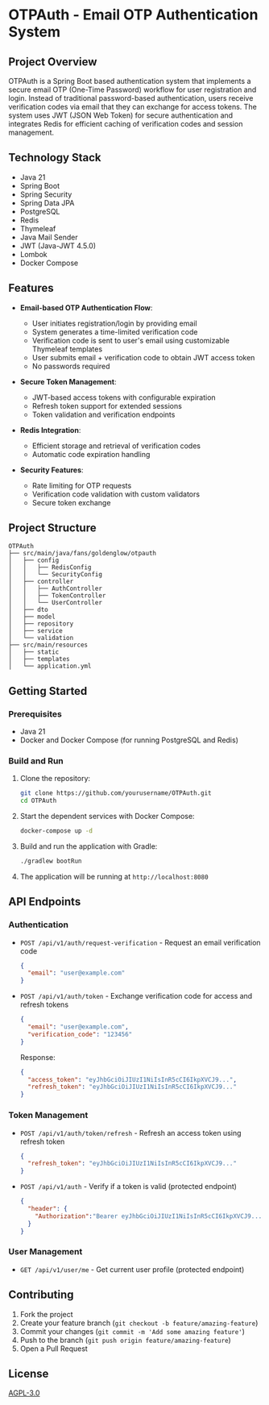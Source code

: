 # OTPAuth - Email OTP Authentication System

## Project Overview

OTPAuth is a Spring Boot based authentication system that implements a secure email OTP (One-Time Password) workflow for user registration and login. Instead of traditional password-based authentication, users receive verification codes via email that they can exchange for access tokens. The system uses JWT (JSON Web Token) for secure authentication and integrates Redis for efficient caching of verification codes and session management.

## Technology Stack

- Java 21
- Spring Boot
- Spring Security
- Spring Data JPA
- PostgreSQL
- Redis
- Thymeleaf
- Java Mail Sender
- JWT (Java-JWT 4.5.0)
- Lombok
- Docker Compose

## Features

- **Email-based OTP Authentication Flow**:
  - User initiates registration/login by providing email
  - System generates a time-limited verification code
  - Verification code is sent to user's email using customizable Thymeleaf templates
  - User submits email + verification code to obtain JWT access token
  - No passwords required

- **Secure Token Management**:
  - JWT-based access tokens with configurable expiration
  - Refresh token support for extended sessions
  - Token validation and verification endpoints

- **Redis Integration**:
  - Efficient storage and retrieval of verification codes
  - Automatic code expiration handling

- **Security Features**:
  - Rate limiting for OTP requests
  - Verification code validation with custom validators
  - Secure token exchange

## Project Structure

```
OTPAuth
├── src/main/java/fans/goldenglow/otpauth
│   ├── config
│   │   ├── RedisConfig
│   │   └── SecurityConfig
│   ├── controller
│   │   ├── AuthController
│   │   ├── TokenController
│   │   └── UserController
│   ├── dto
│   ├── model
│   ├── repository
│   ├── service
│   └── validation
├── src/main/resources
│   ├── static
│   ├── templates
│   └── application.yml
```

## Getting Started

### Prerequisites

- Java 21
- Docker and Docker Compose (for running PostgreSQL and Redis)

### Build and Run

1. Clone the repository:
   ```bash
   git clone https://github.com/yourusername/OTPAuth.git
   cd OTPAuth
   ```

2. Start the dependent services with Docker Compose:
   ```bash
   docker-compose up -d
   ```

3. Build and run the application with Gradle:
   ```bash
   ./gradlew bootRun
   ```

4. The application will be running at `http://localhost:8080`

## API Endpoints

### Authentication

- `POST /api/v1/auth/request-verification` - Request an email verification code
  ```json
  {
    "email": "user@example.com"
  }
  ```

- `POST /api/v1/auth/token` - Exchange verification code for access and refresh tokens
  ```json
  {
    "email": "user@example.com",
    "verification_code": "123456"
  }
  ```
  Response:
  ```json
  {
    "access_token": "eyJhbGciOiJIUzI1NiIsInR5cCI6IkpXVCJ9...",
    "refresh_token": "eyJhbGciOiJIUzI1NiIsInR5cCI6IkpXVCJ9..."
  }
  ```

### Token Management

- `POST /api/v1/auth/token/refresh` - Refresh an access token using refresh token
  ```json
  {
    "refresh_token": "eyJhbGciOiJIUzI1NiIsInR5cCI6IkpXVCJ9..."
  }
  ```

- `POST /api/v1/auth` - Verify if a token is valid (protected endpoint)
  ```json
  {
    "header": {
      "Authorization":"Bearer eyJhbGciOiJIUzI1NiIsInR5cCI6IkpXVCJ9..."
    }
  }
  ```

### User Management

- `GET /api/v1/user/me` - Get current user profile (protected endpoint)

## Contributing
1. Fork the project
2. Create your feature branch (`git checkout -b feature/amazing-feature`)
3. Commit your changes (`git commit -m 'Add some amazing feature'`)
4. Push to the branch (`git push origin feature/amazing-feature`)
5. Open a Pull Request

## License

[AGPL-3.0](https://www.gnu.org/licenses/agpl-3.0.html)